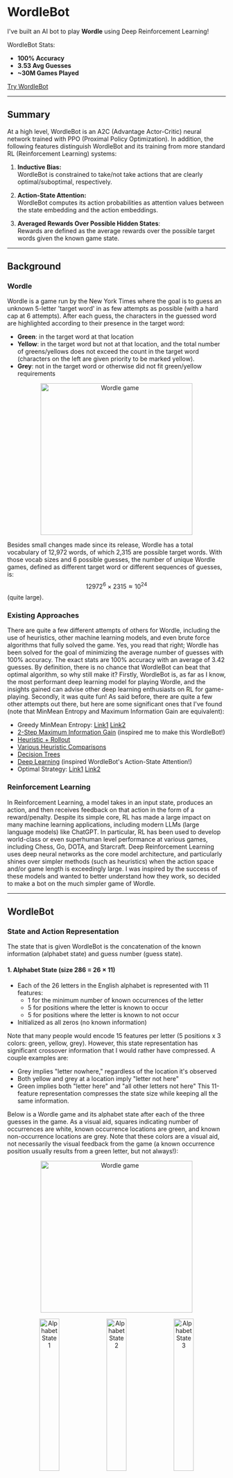 # WordleBot

I've built an AI bot to play **Wordle** using Deep Reinforcement Learning! 

WordleBot Stats:  
- **100% Accuracy**  
- **3.53 Avg Guesses**  
- **~30M Games Played**

[Try WordleBot](https://huggingface.co/spaces/RylieWeaver/WordleBot)  

---

## Summary

At a high level, WordleBot is an A2C (Advantage Actor-Critic) neural network trained with PPO (Proximal Policy Optimization). In addition, the following features distinguish WordleBot and its training from more standard RL (Reinforcement Learning) systems:

1. **Inductive Bias:**  
   WordleBot is constrained to take/not take actions that are clearly optimal/suboptimal, respectively.

2. **Action-State Attention:**  
   WordleBot computes its action probabilities as attention values between the state embedding and the action embeddings.  

3. **Averaged Rewards Over Possible Hidden States**:  
   Rewards are defined as the average rewards over the possible target words given the known game state.  

---

## Background

### Wordle

Wordle is a game run by the New York Times where the goal is to guess an unknown 5-letter 'target word' in as few attempts as possible (with a hard cap at 6 attempts). After each guess, the characters in the guessed word are highlighted according to their presence in the target word:
- **Green**: in the target word at that location
- **Yellow**: in the target word but not at that location, and the total number of greens/yellows does not exceed the count in the target word (characters on the left are given priority to be marked yellow).
- **Grey**: not in the target word or otherwise did not fit green/yellow requirements

<p align="center">
  <img src="images/game_peril.png" alt="Wordle game" width="350"/>
</p>

Besides small changes made since its release, Wordle has a total vocabulary of 12,972 words, of which 2,315 are possible target words. With those vocab sizes and 6 possible guesses, the number of unique Wordle games, defined as different target word or different sequences of guesses, is:
$$12972^6 \times 2315 \approx 10^{24}$$
(quite large).  

### Existing Approaches

There are quite a few different attempts of others for Wordle, including the use of heuristics, other machine learning models, and even brute force algorithms that fully solved the game. Yes, you read that right; Wordle has been solved for the goal of minimizing the average number of guesses with 100% accuracy. The exact stats are 100% accuracy with an average of 3.42 guesses. By definition, there is no chance that WordleBot can beat that optimal algorithm, so why still make it? Firstly, WordleBot is, as far as I know, the most performant deep learning model for playing Wordle, and the insights gained can advise other deep learning enthusiasts on RL for game-playing. Secondly, it was quite fun! As said before, there are quite a few other attempts out there, but here are some significant ones that I've found (note that MinMean Entropy and Maximum Information Gain are equivalent): 
- Greedy MinMean Entropy: [Link1](https://jluebeck.github.io/posts/WordleSolver) [Link2](https://nhsjs.com/wp-content/uploads/2024/04/Using-Information-Theory-to-Play-Wordle-as-Optimally-as-Possible.pdf)  
- [2-Step Maximum Information Gain](https://www.youtube.com/watch?v=v68zYyaEmEA) (inspired me to make this WordleBot!)  
- [Heuristic + Rollout](https://arxiv.org/pdf/2211.10298)  
- [Various Heuristic Comparisons](https://arxiv.org/pdf/2408.11730)  
- [Decision Trees](https://jonathanolson.net/experiments/optimal-wordle-solutions)  
- [Deep Learning](https://andrewkho.github.io/wordle-solver/) (inspired WordleBot's Action-State Attention!)  
- Optimal Strategy: [Link1](https://auction-upload-files.s3.amazonaws.com/Wordle_Paper_Final.pdf) [Link2](https://sonorouschocolate.com/notes/index.php/)  

### Reinforcement Learning

In Reinforcement Learning, a model takes in an input state, produces an action, and then receives feedback on that action in the form of a reward/penalty. Despite its simple core, RL has made a large impact on many machine learning applications, including modern LLMs (large language models) like ChatGPT. In particular, RL has been used to develop world-class or even superhuman level performance at various games, including Chess, Go, DOTA, and Starcraft. Deep Reinforcement Learning uses deep neural networks as the core model architecture, and particularly shines over simpler methods (such as heuristics) when the action space and/or game length is exceedingly large. I was inspired by the success of these models and wanted to better understand how they work, so decided to make a bot on the much simpler game of Wordle.  

---

## WordleBot

### State and Action Representation

The state that is given WordleBot is the concatenation of the known information (alphabet state) and guess number (guess state). 
#### 1. Alphabet State (size 286 = 26 × 11)  
- Each of the 26 letters in the English alphabet is represented with 11 features:
  - 1 for the minimum number of known occurrences of the letter  
  - 5 for positions where the letter is known to occur  
  - 5 for positions where the letter is known to not occur  
- Initialized as all zeros (no known information)

Note that many people would encode 15 features per letter (5 positions x 3 colors: green, yellow, grey). However, this state representation has significant crossover information that I would rather have compressed. A couple examples are:  
- Grey implies "letter nowhere," regardless of the location it's observed  
- Both yellow and grey at a location imply "letter not here"  
- Green implies both "letter here" and "all other letters not here"
This 11-feature representation compresses the state size while keeping all the same information.  

Below is a Wordle game and its alphabet state after each of the three guesses in the game. As a visual aid, squares indicating number of occurrences are white, known occurrence locations are green, and known non-occurrence locations are grey. Note that these colors are a visual aid, not necessarily the visual feedback from the game (a known occurrence position usually results from a green letter, but not always!):

<p align="center">
  <img src="images/game_peril.png" alt="Wordle game" width="350"/>
</p>

<p align="center">
  <img src="images/peril_state1.png" alt="Alphabet State 1" width="30%"/>
  <img src="images/peril_state2.png" alt="Alphabet State 2" width="30%"/>
  <img src="images/peril_state3.png" alt="Alphabet State 3" width="30%"/>
</p>

#### 2. Guess State (size 6)  
- A one-hot vector representing the current guess number (1-6), which tells WordleBot how far along in the game it is.

#### 3. Action (size 130 = 26 × 5)  
- Each action corresponds to guessing a 5-letter word.  
- The concatenation of five one-hot vectors, one for each position (26 possible letters × 5 positions) represents the actions.

Below are the representations for the word TRACE, LIONS, and MILLY:

<p align="center">
  <img src="images/trace_action.png" alt="TRACE Representation" width="20%"/>
  &nbsp;&nbsp;&nbsp;&nbsp;&nbsp;&nbsp;&nbsp;&nbsp;&nbsp;&nbsp;&nbsp;&nbsp;&nbsp;&nbsp;
  <img src="images/lions_action.png" alt="LIONS Representation" width="20%"/>
  &nbsp;&nbsp;&nbsp;&nbsp;&nbsp;&nbsp;&nbsp;&nbsp;&nbsp;&nbsp;&nbsp;&nbsp;&nbsp;&nbsp;
  <img src="images/milly_action.png" alt="MILLY Representation" width="20%"/>
</p>


### Inductive Bias  

Some actions in Wordle are clearly optimal or suboptimal given the current state, which can be succinctly stated as rules on the action space (a.k.a. inductive biases). WordleBot is constrained in its training and evaluation to follow three inductive biases in its training and evaluation:  
- **No repeats:** Never guess the same word twice.  
- **Single target word:** If there is only one possible target word, guess that word.  
- **Final guess:** If on the last guess, choose from the remaining possible target words.  

However, if we only constrain the action space with no other changes, the model does not get to experience the negative impacts of those choosing suboptimal actions, depriving it of valuable gradient signals. To address this, we add a KL-divergence loss term (called KL-Guide loss) between the model's raw policy and the constrained policy (a masked, clamped, and renormalized version of the raw policy). This ensures WordleBot’s parameters still receive a learning signal aligned with the inductive biases that we have chosen. In fact, this learning signal is especially rich because it can give feedback on many output probabilities at once, as opposed to experiential learning that only gives feedback on the chosen action. For example, if there is only one possible target word, the KL-Guide loss gives a gradient signal to ALL 12,972 probabilities (namely increase 1 probability and decrease the 12,971 others).  

$$
\mathcal{L}_{\text{KL-Guide}}
= D_{\text{KL}}\!\left(\pi_{\theta} \;\|\; \pi_{\theta, \text{constraints}}\right)
$$


### Action-State Attention

WordleBot computes its probability distribution as:  

$$
P = \text{softmax}_T \!\left( \frac{\phi_1(A) \, \phi_2(S)}{\sqrt{d}} \right)
$$

Where:
- $A$ are the action representations  
- $S$ is the state representation  
- $d$ is the embedding dimension  
- $T$ is the temperature parameter  

Note that when $T = 1$, this is exactly the standard formula for attention weights in Transformers.  

By utilizing embeddings of the state AND actions, rather than just the state, WordleBot is able to transfer information between different actions. For example, if 'FIGHT' is a good guess, then 'MIGHT' probably is too, and embedding the actions allows us to use that via shared weights. Most RL systems do not do this, instead just embedding the state and projecting to an output dimension the size of the action space. As mentioned in the related existing approaches, [Andrew Ho](https://andrewkho.github.io/wordle-solver/) used a similar mechanism for his deep learning Wordle agent, however that model used a direct dot product without dividing by the square root of the dimensionality.  


### Reward Function

For any given state, there is a set M ⊆ V of possible target words, where V is the whole target vocabulary. WordleBot is given the average reward over **m** possible target words sampled from M, where **m** is a hyperparameter:

$$
R = \frac{1}{m} \sum_{i=1}^{m} R_{i}^{\text{baseline}} .
$$

This reduces reward variance, increasing the reward for good guesses (even if not well-fit to the actual target word) and decreasing the reward for lucky guesses.  

For each target word, the baseline reward is defined as the sum of two components:
- **Normalized Information Gain:** entropy reduction of the vocabulary, scaled to [0, 1]   
- **Correct word bonus:** +0.1 if the correct target word is guessed


### Other Notes
- Normalizing advantages per group helped a lot to improve on harder words.
- I do have using a replay loader for harder words as an option for training, however the latest iteration of WordleBot does not use it because (1) I didn't see a big difference and (2) Even if a word is easier, I care about getting it as fast as possible, and the replay loader biases from this.



[WordleBot GitHub Repo](https://github.com/RylieWeaver/WordleBot)  

My Contacts: [LinkedIn](https://www.linkedin.com/in/rylie-weaver/) | rylieweaver9@gmail.com | [GitHub](https://github.com/RylieWeaver)



















